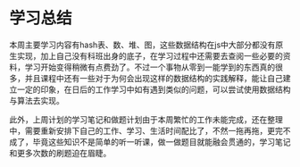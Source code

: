 # 学习总结

本周主要学习内容有hash表、数、堆、图，这些数据结构在js中大部分都没有原生实现，加上自己没有科班出身的底子，在学习过程中还需要去查阅一些必要的资料，学习开始变得稍微有点费劲了。不过一个事物从零到一能学到的东西真的很多，并且课程中还有一些对于为何会出现这样的数据结构的实践解释，能让自己建立一定的印象，在日后的工作学习中如有遇到类似的问题，可以尝试使用数据结构与算法去实现。

此外，上周计划的学习笔记和做题计划由于本周繁忙的工作未能完成，还在整理中，需要重新安排下自己的工作、学习、生活时间配比了，不然一拖再拖，更完不成了，毕竟这些知识不是简单的听一听课，做一做题目就能融会贯通的，学习笔记和更多次数的刷题迫在眉睫。